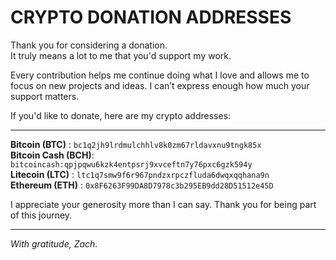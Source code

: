 # CRYPTO DONATION ADDRESSES

Thank you for considering a donation.  
It truly means a lot to me that you'd support my work.

Every contribution helps me continue doing what I love 
and allows me to focus on new projects and ideas. 
I can’t express enough how much your support matters.

If you'd like to donate, here are my crypto addresses:

---

**Bitcoin (BTC)**     : `bc1q2jh9lrdmulchhlv8k0zm67rldavxnu9tngk85x`  
**Bitcoin Cash (BCH)**: `bitcoincash:qpjpqwu6kzk4entpsrj9xvceftn7y76pxc6gzk594y`  
**Litecoin (LTC)**    : `ltc1q7smw9f6r967pndzxrpczfluda6dwqxqqhana9n`  
**Ethereum (ETH)**    : `0x8F6263F99DA8D7978c3b295EB9dd28D51512e45D`  

I appreciate your generosity more than I can say. 
Thank you for being part of this journey.

---

*With gratitude, Zach.*
